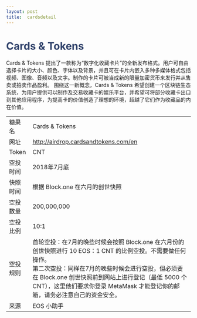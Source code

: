 ```yaml
---
layout: post
title:  cardsdetail
---
```


<h1 style="color: #2F416A">Cards & Tokens</h1>
<p>
Cards & Tokens 提出了一款称为“数字化收藏卡片”的全新发布格式。用户可自由选择卡片的大小、颜色、字体以及背景，并且可在卡片内嵌入多种多媒体格式包括视频、图像、音频以及文字。制作的卡片可被当成新的限量加密货币来发行并从售卖或拍卖作品盈利。 围绕这一新概念，Cards & Tokens 希望创建一个区块链生态系统，为用户提供可以制作及交易收藏卡的娱乐平台，并希望可将部分收藏卡出口到其他应用程序，为提高卡的价值创造了理想的环境，超越了它们作为收藏品的内在价值。
</p>

<table class="center">
  <tbody>
    <tr>
        <td class="tablehalf">糖果名</td>
        <td class="tablehalf">Cards & Tokens</td>
    </tr>
    <tr>
        <td>网址</td>
        <td><a href="http://airdrop.cardsandtokens.com/en" target="_blank">http://airdrop.cardsandtokens.com/en</a></td>
    </tr>
    <tr>
        <td>Token</td>
        <td>CNT</td>
    </tr>
    <tr>
        <td>空投时间</td>
        <td>2018年7月底</td>
    </tr>
    <tr>
        <td>快照时间</td>
        <td>根据 Block.one 在六月的创世快照</td>
    </tr>
    <tr>
        <td>空投数量</td>
        <td>200,000,000</td>
    </tr>
    <tr>
        <td>空投比例</td>
        <td>          
         10:1
        </td>
    </tr>
    <tr>
        <td>空投规则</td>
        <td>
        首轮空投：在7月的晚些时候会按照 Block.one 在六月份的创世快照进行 10 EOS：1 CNT 的比例空投。不需要做任何操作。<br/>
        第二次空投：同样在7月的晚些时候会进行空投，但必须要在 Block.one 创世快照前到网站上进行登记（最低 5000 个 CNT），这里他们要求你登录 MetaMask 才能登记你的邮箱，请务必注意自己的资金安全。
        </td>
    </tr>
    <tr>
        <td>来源</td>
        <td>EOS 小助手</td>
    </tr>
  </tbody>
</table>
